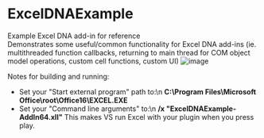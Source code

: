 # ExcelDNAExample
Example Excel DNA add-in for reference\
Demonstrates some useful/common functionality for Excel DNA add-ins (ie. multithreaded function callbacks, returning to main thread for COM object model operations, custom cell functions, custom UI)
![image](https://user-images.githubusercontent.com/7013902/155989182-c76cccc6-88f0-47ba-95cb-f04719f5c9a5.png)

Notes for building and running:
* Set your "Start external program" path to:\n **C:\Program Files\Microsoft Office\root\Office16\EXCEL.EXE**
* Set your "Command line arguments" to:\n   **/x "ExcelDNAExample-AddIn64.xll"**
This makes VS run Excel with your plugin when you press play.